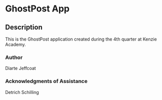 # GhostPost App

## Description

This is the GhostPost application created during the 4th quarter at Kenzie Academy.

### Author

Diarte Jeffcoat

### Acknowledgments of Assistance

Detrich Schilling
